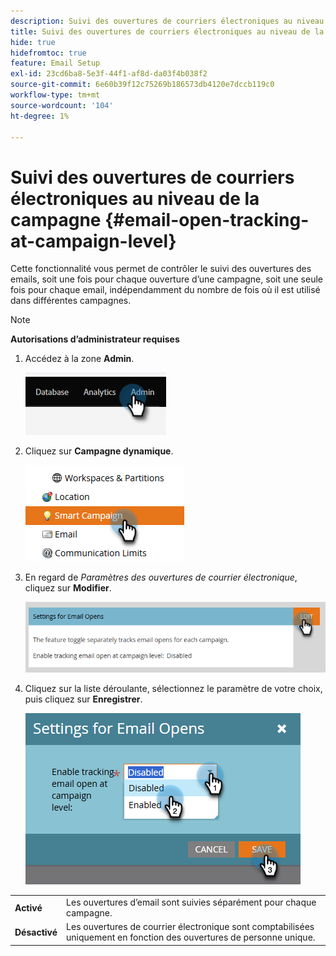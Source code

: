 ```yaml
---
description: Suivi des ouvertures de courriers électroniques au niveau de Campaign - Documents Marketo - Documentation du produit
title: Suivi des ouvertures de courriers électroniques au niveau de la campagne
hide: true
hidefromtoc: true
feature: Email Setup
exl-id: 23cd6ba8-5e3f-44f1-af8d-da03f4b038f2
source-git-commit: 6e60b39f12c75269b186573db4120e7dccb119c0
workflow-type: tm+mt
source-wordcount: '104'
ht-degree: 1%

---
```


# Suivi des ouvertures de courriers électroniques au niveau de la campagne {#email-open-tracking-at-campaign-level}

Cette fonctionnalité vous permet de contrôler le suivi des ouvertures des emails, soit une fois pour chaque ouverture d’une campagne, soit une seule fois pour chaque email, indépendamment du nombre de fois où il est utilisé dans différentes campagnes.

>[!NOTE]
>
>**Autorisations d’administrateur requises**

1. Accédez à la zone **Admin**.

   ![](assets/email-open-tracking-at-campaign-level-1.png)

1. Cliquez sur **Campagne dynamique**.

   ![](assets/email-open-tracking-at-campaign-level-2.png)

1. En regard de _Paramètres des ouvertures de courrier électronique_, cliquez sur **Modifier**.

   ![](assets/email-open-tracking-at-campaign-level-3.png)

1. Cliquez sur la liste déroulante, sélectionnez le paramètre de votre choix, puis cliquez sur **Enregistrer**.

   ![](assets/email-open-tracking-at-campaign-level-4.png)

<table><tbody>
  <tr>
    <td><b>Activé</b></td>
    <td>Les ouvertures d’email sont suivies séparément pour chaque campagne.</td>
  </tr>
  <tr>
    <td><b>Désactivé</b></td>
    <td>Les ouvertures de courrier électronique sont comptabilisées uniquement en fonction des ouvertures de personne unique.</td>
  </tr>
</tbody>
</table>
